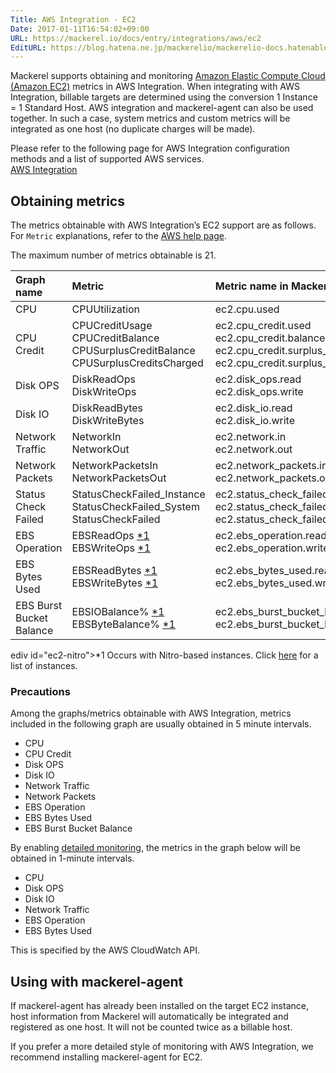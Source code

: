 ```yaml
---
Title: AWS Integration - EC2
Date: 2017-01-11T16:54:02+09:00
URL: https://mackerel.io/docs/entry/integrations/aws/ec2
EditURL: https://blog.hatena.ne.jp/mackerelio/mackerelio-docs.hatenablog.mackerel.io/atom/entry/10328749687205738372
---
```


Mackerel supports obtaining and monitoring <a href="https://aws.amazon.com/ec2/" target="_blank">Amazon Elastic Compute Cloud (Amazon EC2)</a> metrics in AWS Integration. When integrating with AWS Integration, billable targets are determined using the conversion 1 Instance = 1 Standard Host. AWS integration and mackerel-agent can also be used together. In such a case, system metrics and custom metrics will be integrated as one host (no duplicate charges will be made).

Please refer to the following page for AWS Integration configuration methods and a list of supported AWS services.  <br>
<a href="https://mackerel.io/docs/entry/integrations/aws">AWS Integration</a>

## Obtaining metrics

The metrics obtainable with AWS Integration’s EC2 support are as follows. For `Metric` explanations, refer to the <a href="https://docs.aws.amazon.com/AWSEC2/latest/UserGuide/viewing_metrics_with_cloudwatch.html" target="_blank">AWS help page</a>.

The maximum number of metrics obtainable is 21.

|Graph name|Metric|Metric name in Mackerel|Unit|Statistics|
|:---|:---|:---|:---|:---|
|CPU|CPUUtilization|ec2.cpu.used|percentage|Average|
|CPU Credit|CPUCreditUsage<br>CPUCreditBalance<br>CPUSurplusCreditBalance<br>CPUSurplusCreditsCharged|ec2.cpu_credit.used<br>ec2.cpu_credit.balance<br>ec2.cpu_credit.surplus_balance<br>ec2.cpu_credit.surplus_charged|float|Average|
|Disk OPS|DiskReadOps<br>DiskWriteOps|ec2.disk_ops.read<br>ec2.disk_ops.write|float|Average|
|Disk IO|DiskReadBytes<br>DiskWriteBytes|ec2.disk_io.read<br>ec2.disk_io.write|bytes|Average|
|Network Traffic|NetworkIn<br>NetworkOut|ec2.network.in<br>ec2.network.out|bytes|Average|
|Network Packets|NetworkPacketsIn<br>NetworkPacketsOut|ec2.network_packets.in<br>ec2.network_packets.out|float|Average|
|Status Check Failed|StatusCheckFailed_Instance<br>StatusCheckFailed_System<br>StatusCheckFailed|ec2.status_check_failed.instance<br>ec2.status_check_failed.system<br>ec2.status_check_failed.total|float|Average|
|EBS Operation|EBSReadOps [*1](#ec2-nitro)<br>EBSWriteOps [*1](#ec2-nitro)|ec2.ebs_operation.read<br>ec2.ebs_operation.write|integer|Sum|
|EBS Bytes Used|EBSReadBytes [*1](#ec2-nitro)<br>EBSWriteBytes [*1](#ec2-nitro)|ec2.ebs_bytes_used.read<br>ec2.ebs_bytes_used.write|bytes|Sum|
|EBS Burst Bucket Balance|EBSIOBalance% [*1](#ec2-nitro)<br>EBSByteBalance% [*1](#ec2-nitro)|ec2.ebs_burst_bucket_balance.io<br>ec2.ebs_burst_bucket_balance.throughput|percentage|Average|

ediv id="ec2-nitro">*1 Occurs with Nitro-based instances. Click <a href="https://docs.aws.amazon.com/AWSEC2/latest/UserGuide/instance-types.html#ec2-nitro-instances">here</a> for a list of instances.

<h3 id="notes">Precautions</h2>

Among the graphs/metrics obtainable with AWS Integration, metrics included in the following graph are usually obtained in 5 minute intervals.

* CPU
* CPU Credit
* Disk OPS
* Disk IO
* Network Traffic
* Network Packets
* EBS Operation
* EBS Bytes Used
* EBS Burst Bucket Balance

By enabling <a href="https://docs.aws.amazon.com/AWSEC2/latest/UserGuide/manage-detailed-monitoring.html">detailed monitoring</a>, the metrics in the graph below will be obtained in 1-minute intervals.

* CPU
* Disk OPS
* Disk IO
* Network Traffic
* EBS Operation
* EBS Bytes Used

This is specified by the AWS CloudWatch API.

## Using with mackerel-agent 

If mackerel-agent has already been installed on the target EC2 instance, host information from Mackerel will automatically be integrated and registered as one host. It will not be counted twice as a billable host.

If you prefer a more detailed style of monitoring with AWS Integration, we recommend installing mackerel-agent for EC2.

